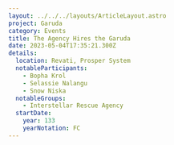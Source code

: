 ```yaml
---
layout: ../../../layouts/ArticleLayout.astro
project: Garuda
category: Events
title: The Agency Hires the Garuda
date: 2023-05-04T17:35:21.300Z
details:
  location: Revati, Prosper System
  notableParticipants:
    - Bopha Krol
    - Selassie Nalangu
    - Snow Niska
  notableGroups:
    - Interstellar Rescue Agency
  startDate:
    year: 133
    yearNotation: FC
---
```

